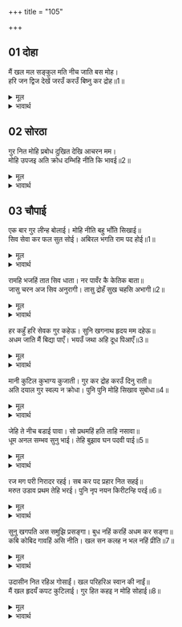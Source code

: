 +++
title = "105"

+++


## 01 दोहा
मैं खल मल सङ्कुल मति नीच जाति बस मोह।  
हरि जन द्विज देखें जरउँ करउँ बिष्नु कर द्रोह॥1॥  

<details><summary>मूल</summary>

मैं खल मल सङ्कुल मति नीच जाति बस मोह।  
हरि जन द्विज देखें जरउँ करउँ बिष्नु कर द्रोह॥1॥  
</details>

<details><summary>भावार्थ</summary>

मैं दुष्ट, नीच जाति और पापमयी मलिन बुद्धि वाला मोहवश श्री हरि के भक्तों और द्विजों को देखते ही जल उठता और विष्णु भगवान्‌ से द्रोह करता था॥1॥  
</details>



## 02 सोरठा
गुर नित मोहि प्रबोध दुखित देखि आचरन मम।  
मोहि उपजइ अति क्रोध दम्भिहि नीति कि भावई॥2॥  

<details><summary>मूल</summary>

गुर नित मोहि प्रबोध दुखित देखि आचरन मम।  
मोहि उपजइ अति क्रोध दम्भिहि नीति कि भावई॥2॥  
</details>

<details><summary>भावार्थ</summary>

गुरुजी मेरे आचरण देखकर दुखित थे। वे मुझे नित्य ही भली-भाँति समझाते, पर (मैं कुछ भी नहीं समझता), उलटे मुझे अत्यन्त क्रोध उत्पन्न होता। दम्भी को कभी नीति अच्छी लगती है?॥2॥  
</details>





## 03 चौपाई
एक बार गुर लीन्ह बोलाई। मोहि नीति बहु भाँति सिखाई॥  
सिव सेवा कर फल सुत सोई। अबिरल भगति राम पद होई॥1॥  

<details><summary>मूल</summary>

एक बार गुर लीन्ह बोलाई। मोहि नीति बहु भाँति सिखाई॥  
सिव सेवा कर फल सुत सोई। अबिरल भगति राम पद होई॥1॥  
</details>

<details><summary>भावार्थ</summary>

एक बार गुरुजी ने मुझे बुला लिया और बहुत प्रकार से (परमार्थ) नीति की शिक्षा दी कि हे पुत्र! शिवजी की सेवा का फल यही है कि श्री रामजी के चरणों में प्रगाढ भक्ति हो॥1॥  
</details>

रामहि भजहिं तात सिव धाता। नर पावँर कै केतिक बाता॥  
जासु चरन अज सिव अनुरागी। तासु द्रोहँ सुख चहसि अभागी॥2॥  

<details><summary>मूल</summary>

रामहि भजहिं तात सिव धाता। नर पावँर कै केतिक बाता॥  
जासु चरन अज सिव अनुरागी। तासु द्रोहँ सुख चहसि अभागी॥2॥  
</details>

<details><summary>भावार्थ</summary>

हे तात! शिवजी और ब्रह्माजी भी श्री रामजी को भजते हैं (फिर) नीच मनुष्य की तो बात ही कितनी है? ब्रह्माजी और शिवजी जिनके चरणों के प्रेमी हैं, अरे अभागे! उनसे द्रोह करके तू सुख चाहता है?॥2॥  
</details>

हर कहुँ हरि सेवक गुर कहेऊ। सुनि खगनाथ हृदय मम दहेऊ॥  
अधम जाति मैं बिद्या पाएँ। भयउँ जथा अहि दूध पिआएँ॥3॥  

<details><summary>मूल</summary>

हर कहुँ हरि सेवक गुर कहेऊ। सुनि खगनाथ हृदय मम दहेऊ॥  
अधम जाति मैं बिद्या पाएँ। भयउँ जथा अहि दूध पिआएँ॥3॥  
</details>

<details><summary>भावार्थ</summary>

गुरुजी ने शिवजी को हरि का सेवक कहा। यह सुनकर हे पक्षीराज! मेरा हृदय जल उठा। नीच जाति का मैं विद्या पाकर ऐसा हो गया जैसे दूध पिलाने से साँप॥3॥  
</details>

मानी कुटिल कुभाग्य कुजाती। गुर कर द्रोह करउँ दिनु राती॥  
अति दयाल गुर स्वल्प न क्रोधा। पुनि पुनि मोहि सिखाव सुबोधा॥4॥  

<details><summary>मूल</summary>

मानी कुटिल कुभाग्य कुजाती। गुर कर द्रोह करउँ दिनु राती॥  
अति दयाल गुर स्वल्प न क्रोधा। पुनि पुनि मोहि सिखाव सुबोधा॥4॥  
</details>

<details><summary>भावार्थ</summary>

अभिमानी, कुटिल, दुर्भाग्य और कुजाति मैं दिन-रात गुरुजी से द्रोह करता। गुरुजी अत्यन्त दयालु थे, उनको थोडा सा भी क्रोध नहीं आता। (मेरे द्रोह करने पर भी) वे बार-बार मुझे उत्तम ज्ञान की ही शिक्षा देते थे॥4॥  
</details>

जेहि ते नीच बडाई पावा। सो प्रथमहिं हति ताहि नसावा॥  
धूम अनल सम्भव सुनु भाई। तेहि बुझाव घन पदवी पाई॥5॥  

<details><summary>मूल</summary>

जेहि ते नीच बडाई पावा। सो प्रथमहिं हति ताहि नसावा॥  
धूम अनल सम्भव सुनु भाई। तेहि बुझाव घन पदवी पाई॥5॥  
</details>

<details><summary>भावार्थ</summary>

नीच मनुष्य जिससे बडाई पाता है, वह सबसे पहले उसी को मारकर उसी का नाश करता है। हे भाई! सुनिए, आग से उत्पन्न हुआ धुआँ मेघ की पदवी पाकर उसी अग्नि को बुझा देता है॥5॥  
</details>

रज मग परी निरादर रहई। सब कर पद प्रहार नित सहई॥  
मरुत उडाव प्रथम तेहि भरई। पुनि नृप नयन किरीटन्हि परई॥6॥  

<details><summary>मूल</summary>

रज मग परी निरादर रहई। सब कर पद प्रहार नित सहई॥  
मरुत उडाव प्रथम तेहि भरई। पुनि नृप नयन किरीटन्हि परई॥6॥  
</details>

<details><summary>भावार्थ</summary>

धूल रास्ते में निरादर से पडी रहती है और सदा सब (राह चलने वालों) की लातों की मार सहती है। पर जब पवन उसे उडाता (ऊँचा उठाता) है, तो सबसे पहले वह उसी (पवन) को भर देती है और फिर राजाओं के नेत्रों और किरीटों (मुकुटों) पर पडती है॥6॥  
</details>

सुनु खगपति अस समुझि प्रसङ्गा। बुध नहिं करहिं अधम कर सङ्गा॥  
कबि कोबिद गावहिं असि नीति। खल सन कलह न भल नहिं प्रीति॥7॥  

<details><summary>मूल</summary>

सुनु खगपति अस समुझि प्रसङ्गा। बुध नहिं करहिं अधम कर सङ्गा॥  
कबि कोबिद गावहिं असि नीति। खल सन कलह न भल नहिं प्रीति॥7॥  
</details>

<details><summary>भावार्थ</summary>

हे पक्षीराज गरुडजी! सुनिए, ऐसी बात समझकर बुद्धिमान, लोग अधम (नीच) का सङ्ग नहीं करते। कवि और पण्डित ऐसी नीति कहते हैं कि दुष्ट से न कलह ही अच्छा है, न प्रेम ही॥7॥  
</details>

उदासीन नित रहिअ गोसाईं। खल परिहरिअ स्वान की नाईं॥  
मैं खल हृदयँ कपट कुटिलाई। गुर हित कहइ न मोहि सोहाई॥8॥  

<details><summary>मूल</summary>

उदासीन नित रहिअ गोसाईं। खल परिहरिअ स्वान की नाईं॥  
मैं खल हृदयँ कपट कुटिलाई। गुर हित कहइ न मोहि सोहाई॥8॥  
</details>

<details><summary>भावार्थ</summary>

हे गोसाईं! उससे तो सदा उदासीन ही रहना चाहिए। दुष्ट को कुत्ते की तरह दूर से ही त्याग देना चाहिए। मैं दुष्ट था, हृदय में कपट और कुटिलता भरी थी, (इसलिए यद्यपि) गुरुजी हित की बात कहते थे, पर मुझे वह सुहाती न थी॥8॥  
</details>

